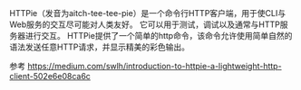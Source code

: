 HTTPie（发音为aitch-tee-tee-pie）是一个命令行HTTP客户端，用于使CLI与Web服务的交互尽可能对人类友好。
它可以用于测试，调试以及通常与HTTP服务器进行交互。
HTTPie提供了一个简单的http命令，该命令允许使用简单自然的语法发送任意HTTP请求，并显示精美的彩色输出。







参考
https://medium.com/swlh/introduction-to-httpie-a-lightweight-http-client-502e6e08ca6c


